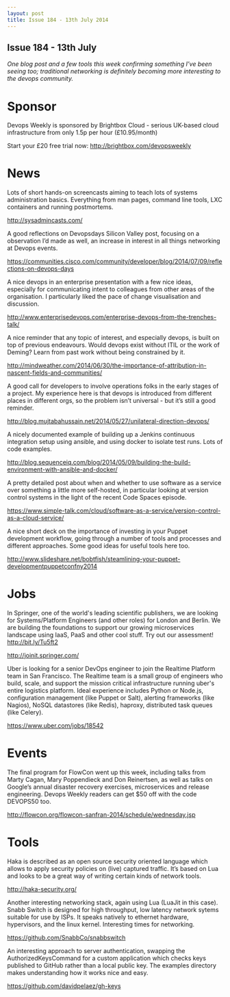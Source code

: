 ```yaml
---
layout: post
title: Issue 184 - 13th July 2014
---
```


## Issue 184 - 13th July

_One blog post and a few tools this week confirming something I’ve been seeing too; traditional networking is definitely becoming more interesting to the devops community._


Sponsor
======

Devops Weekly is sponsored by Brightbox Cloud - serious UK-based cloud infrastructure from only 1.5p per hour (£10.95/month)

Start your £20 free trial now: http://brightbox.com/devopsweekly


News
====

Lots of short hands-on screencasts aiming to teach lots of systems administration basics. Everything from man pages, command line tools, LXC containers and running postmortems.

http://sysadmincasts.com/


A good reflections on Devopsdays Silicon Valley post, focusing on a observation I’d made as well, an increase in interest in all things networking at Devops events.

https://communities.cisco.com/community/developer/blog/2014/07/09/reflections-on-devops-days


A nice devops in an enterprise presentation with a few nice ideas, especially for communicating intent to colleagues from other areas of the organisation. I particularly liked the pace of change visualisation and discussion.

http://www.enterprisedevops.com/enterprise-devops-from-the-trenches-talk/


A nice reminder that any topic of interest, and especially devops, is built on top of previous endeavours. Would devops exist without ITIL or the work of Deming? Learn from past work without being constrained by it.

http://mindweather.com/2014/06/30/the-importance-of-attribution-in-nascent-fields-and-communities/


A good call for developers to involve operations folks in the early stages of a project. My experience here is that devops is introduced from different places in different orgs, so the problem isn’t universal - but it’s still a good reminder.

http://blog.mujtabahussain.net/2014/05/27/unilateral-direction-devops/


A nicely documented example of building up a Jenkins continuous integration setup using ansible, and using docker to isolate test runs. Lots of code examples.

http://blog.sequenceiq.com/blog/2014/05/09/building-the-build-environment-with-ansible-and-docker/


A pretty detailed post about when and whether to use software as a service over something a little more self-hosted, in particular looking at version control systems in the light of the recent Code Spaces episode.

https://www.simple-talk.com/cloud/software-as-a-service/version-control-as-a-cloud-service/


A nice short deck on the importance of investing in your Puppet development workflow, going through a number of tools and processes and different approaches. Some good ideas for useful tools here too.

http://www.slideshare.net/bobtfish/steamlining-your-puppet-developmentpuppetconfny2014


Jobs
====

In Springer, one of the world's leading scientific publishers, we are looking for Systems/Platform Engineers (and other roles) for London and Berlin. We are building the foundations to support our growing microservices landscape using IaaS, PaaS and other cool stuff. Try out our assessment! http://bit.ly/Tu5ft2

http://joinit.springer.com/


Uber is looking for a senior DevOps engineer to join the Realtime Platform team in San Francisco.  The Realtime team is a small group of engineers who build, scale, and support the mission critical infrastructure running uber's entire logistics platform.  Ideal experience includes Python or Node.js, configuration management (like Puppet or Salt), alerting frameworks (like Nagios), NoSQL datastores (like Redis), haproxy, distributed task queues (like Celery).

https://www.uber.com/jobs/18542


Events
======

The final program for FlowCon went up this week, including talks from Marty Cagan, Mary Poppendieck and Don Reinertsen, as well as talks on Google’s annual disaster recovery exercises, microservices and release engineering. Devops Weekly readers can get $50 off with the code DEVOPS50 too.

http://flowcon.org/flowcon-sanfran-2014/schedule/wednesday.jsp


Tools
====

Haka is described as an open source security oriented language which allows to apply security policies on (live) captured traffic. It’s based on Lua and looks to be a great way of writing certain kinds of network tools.

http://haka-security.org/


Another interesting networking stack, again using Lua (LuaJit in this case). Snabb Switch is designed for high throughput, low latency network sytems suitable for use by ISPs. It speaks natively to ethernet hardware, hypervisors, and the linux kernel. Interesting times for networking.

https://github.com/SnabbCo/snabbswitch


An interesting approach to server authentication, swapping the AuthorizedKeysCommand for a custom application which checks keys published to GitHub rather than a local public key. The examples directory makes understanding how it works nice and easy.

https://github.com/davidpelaez/gh-keys
